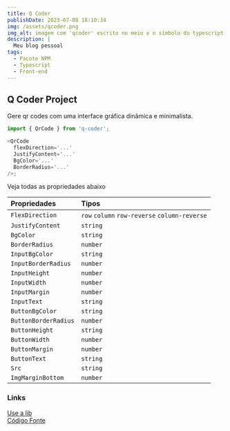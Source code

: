 ```yaml
---
title: Q Coder
publishDate: 2023-07-08 18:10:34
img: /assets/qcoder.png
img_alt: imagem com 'qcoder' escrito no meio e o símbolo do typescript no lado inferior direito da escrita.
description: |
  Meu blog pessoal
tags:
  - Pacote NPM
  - Typescript
  - Front-end
---
```


## Q Coder Project

Gere qr codes com uma interface gráfica dinâmica e minimalista.

```javascript
import { QrCode } from 'q-coder';

<QrCode
  flexDirection='...'
  JustifyContent='...'
  BgColor='...'
  BorderRadius='...'
/>;
```

Veja todas as propriedades abaixo

| Propriedades         | Tipos                                         |
| :------------------- | :-------------------------------------------- |
| `FlexDirection`      | `row` `column` `row-reverse` `column-reverse` |
| `JustifyContent`     | `string`                                      |
| `BgColor`            | `string`                                      |
| `BorderRadius`       | `number`                                      |
| `InputBgColor`       | `string`                                      |
| `InputBorderRadius`  | `number`                                      |
| `InputHeight`        | `number`                                      |
| `InputWidth`         | `number`                                      |
| `InputMargin`        | `number`                                      |
| `InputText`          | `string`                                      |
| `ButtonBgColor`      | `string`                                      |
| `ButtonBorderRadius` | `number`                                      |
| `ButtonHeight`       | `string`                                      |
| `ButtonWidth`        | `number`                                      |
| `ButtonMargin`       | `number`                                      |
| `ButtonText`         | `string`                                      |
| `Src`                | `string`                                      |
| `ImgMarginBottom`    | `number`                                      |

### Links

<a href="https://www.npmjs.com/package/q-coder" target="_blank">Use a lib</a>
<br>
<a href="https://github.com/marcelldac/q-coder" target="_blank">Código Fonte</a>
